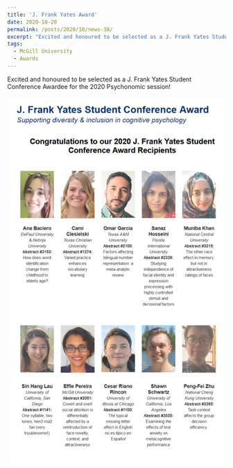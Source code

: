 ```yaml
---
title: 'J. Frank Yates Award'
date: 2020-10-20
permalink: /posts/2020/10/news-38/
excerpt: "Excited and honoured to be selected as a J. Frank Yates Student Conference Awardee for the 2020 Psychonomic session!<br><br><img src='/images/posts/2020_10_PS.jpg'><br><br>"
tags:
  - McGill University
  - Awards
---
```


Excited and honoured to be selected as a J. Frank Yates Student Conference Awardee for the 2020 Psychonomic session!

![internal](/images/posts/2020_10_PS.jpg)